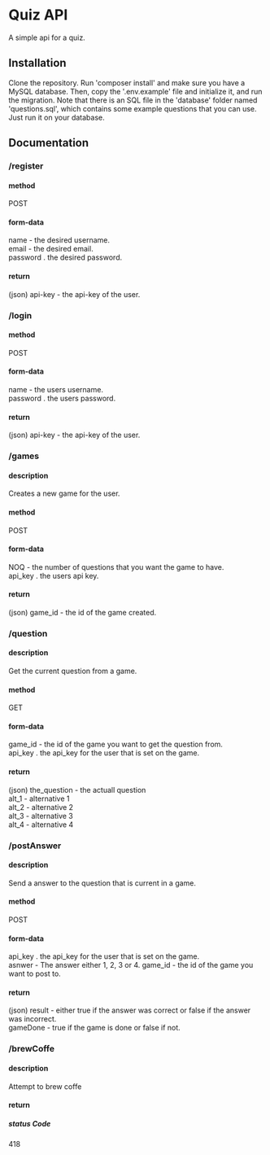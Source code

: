 # Quiz API
A simple api for a quiz.
## Installation
Clone the repository. Run 'composer install' and make sure you have a MySQL database. Then, copy the '.env.example' file and initialize it, and run the migration. Note that there is an SQL file in the 'database' folder named 'questions.sql', which contains some example questions that you can use. Just run it on your database.


## Documentation

### /register
#### method
POST
#### form-data
name - the desired username.  
email - the desired email.  
password . the desired password.  
#### return
(json) api-key - the api-key of the user.

### /login
#### method
POST
#### form-data
name - the users username.  
password . the users password.  
#### return
(json) api-key - the api-key of the user.

### /games
#### description
Creates a new game for the user.
#### method
POST
#### form-data
NOQ - the number of questions that you want the game to have.  
api_key . the users api key.  
#### return
(json) game_id - the id of the game created.

### /question
#### description
Get the current question from a game.
#### method
GET
#### form-data
game_id - the id of the game you want to get the question from.  
api_key . the api_key for the user that is set on the game.  
#### return
(json) 
the_question - the actuall question  
alt_1 - alternative 1  
alt_2 - alternative 2  
alt_3 - alternative 3  
alt_4 - alternative 4  

### /postAnswer
#### description
Send a answer to the question that is current in a game.
#### method
POST
#### form-data
api_key . the api_key for the user that is set on the game.  
asnwer - The answer either 1, 2, 3 or 4.
game_id - the id of the game you want to post to.
#### return
(json) 
result - either true if the answer was correct or false if the answer was incorrect.  
gameDone - true if the game is done or false if not.


### /brewCoffe
#### description
Attempt to brew coffe
#### return
##### status Code
418

